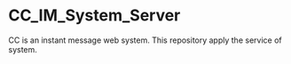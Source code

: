 # CC_IM_System_Server
CC is an instant message web system. This repository apply the service of system.
